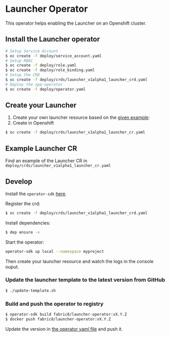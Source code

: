# Launcher Operator

This operator helps enabling the Launcher on an Openshift cluster.


## Install the Launcher operator

```bash
# Setup Service Account
$ oc create -f deploy/service_account.yaml
# Setup RBAC
$ oc create -f deploy/role.yaml
$ oc create -f deploy/role_binding.yaml
# Setup the CRD
$ oc create -f deploy/crds/launcher_v1alpha1_launcher_crd.yaml
# Deploy the app-operator
$ oc create -f deploy/operator.yaml
```

## Create your Launcher

1. Create your own launcher resource based on the [given example](./deploy/crds/launcher_v1alpha1_launcher_cr.yaml):
2. Create in Openshift
```bash
$ oc create -f deploy/crds/launcher_v1alpha1_launcher_cr.yaml
```

## Example Launcher CR

Find an example of the Launcher CR in `deploy/crds/launcher_v1alpha1_launcher_cr.yaml`

## Develop

Install the `operator-sdk` [here](https://github.com/operator-framework/operator-sdk).

Register the crd:
```bash
$ oc create -f deploy/crds/launcher_v1alpha1_launcher_crd.yaml  
```

Install dependencies:
```bash 
$ dep ensure -v
```

Start the operator:
```bash 
operator-sdk up local --namespace myproject   
```

Then create your launcher resource and watch the logs in the console ouput.



### Update the launcher template to the latest version from GitHub

```bash
$ ./update-template.sh
```

### Build and push the operator to registry

```bash
$ operator-sdk build fabric8/launcher-operator:vX.Y.Z
$ docker push fabric8/launcher-operator:vX.Y.Z
```

Update the version in [the operator yaml file](./deploy/operator.yaml) and push it.
